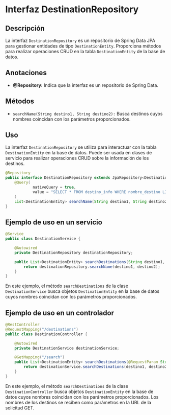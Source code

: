 # Interfaz DestinationRepository

## Descripción
La interfaz `DestinationRepository` es un repositorio de Spring Data JPA para gestionar entidades de tipo `DestinationEntity`. Proporciona métodos para realizar operaciones CRUD en la tabla `DestinationEntity` de la base de datos.

## Anotaciones

- **@Repository:** Indica que la interfaz es un repositorio de Spring Data.

## Métodos

- `searchName(String destino1, String destino2):` Busca destinos cuyos nombres coincidan con los parámetros proporcionados.

## Uso

La interfaz `DestinationRepository` se utiliza para interactuar con la tabla `DestinationEntity` en la base de datos. Puede ser usada en clases de servicio para realizar operaciones CRUD sobre la información de los destinos.

```java
@Repository
public interface DestinationRepository extends JpaRepository<DestinationEntity, Long> {
    @Query(
            nativeQuery = true,
            value = "SELECT * FROM destino_info WHERE nombre_destino LIKE %:destino1% OR nombre_destino LIKE %:destino2%"
    )
    List<DestinationEntity> searchName(String destino1, String destino2);
}
```

## Ejemplo de uso en un servicio

```java
@Service
public class DestinationService {

    @Autowired
    private DestinationRepository destinationRepository;

    public List<DestinationEntity> searchDestinations(String destino1, String destino2) {
        return destinationRepository.searchName(destino1, destino2);
    }
}
```

En este ejemplo, el método `searchDestinations` de la clase `DestinationService` busca objetos `DestinationEntity` en la base de datos cuyos nombres coincidan con los parámetros proporcionados.

## Ejemplo de uso en un controlador

```java
@RestController
@RequestMapping("/destinations")
public class DestinationController {

    @Autowired
    private DestinationService destinationService;

    @GetMapping("/search")
    public List<DestinationEntity> searchDestinations(@RequestParam String destino1, @RequestParam String destino2) {
        return destinationService.searchDestinations(destino1, destino2);
    }
}
```

En este ejemplo, el método `searchDestinations` de la clase `DestinationController` busca objetos `DestinationEntity` en la base de datos cuyos nombres coincidan con los parámetros proporcionados. Los nombres de los destinos se reciben como parámetros en la URL de la solicitud GET.
